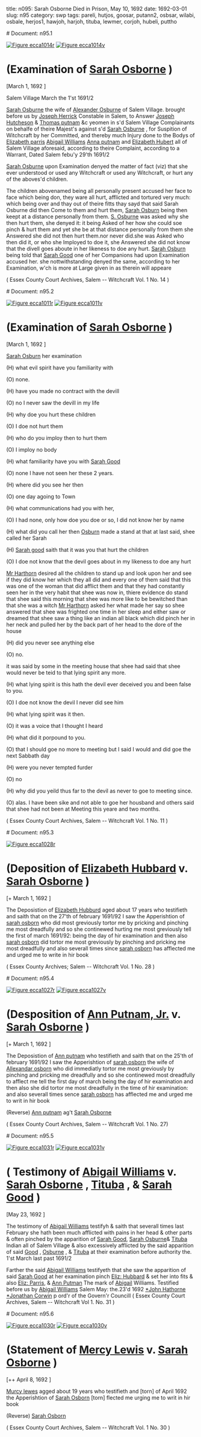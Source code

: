 title: n095: Sarah Osborne Died in Prison, May 10, 1692
date: 1692-03-01
slug: n95
category: swp
tags: pareli, hutjos, goosar, putann2, osbsar, wilabi, osbale, herjos1, hawjoh, harjoh, tituba, lewmer, corjoh, hubeli, puttho


<div markdown class="doc" id="n95.1"># Document: n95.1

[![Figure ecca1014r](archives/ecca/thumb/ecca1014r.jpg)](archives/ecca/large/ecca1014r.jpg)
[![Figure ecca1014v](archives/ecca/thumb/ecca1014v.jpg)](archives/ecca/large/ecca1014v.jpg)

# (Examination of [Sarah Osborne](/tag/osbsar.html) )

[March 1, 1692 ]

Salem Village March the 1'st 1691/2 

[Sarah Osburne](/tag/osbsar.html) the wife of [Alexander Osburne](/tag/osbale.html) of Salem Village. brought before us by [Joseph Herrick](/tag/herjos1.html) Constable in Salem, to Answer [Joseph Hutcheson](/tag/hutjos.html) & [Thomas putnam](/tag/puttho.html) &c yeomen in s'd Salem Village Complainants on behalfe of theire Majest's against s'd [Sarah Osburne](/tag/osbsar.html) , for Suspition of Witchcraft by her Committed, and thereby much Injury done to the Bodys of [Elizabeth parris](/tag/pareli.html) [Abigail Williams](/tag/wilabi.html) [Anna putnam](/tag/putann2.html) and [Elizabeth Hubert](/tag/hubeli.html) all of Salem Village aforesaid, according to theire Complaint, according to a Warrant, Dated Salem febu'y 29'th 1691/2

[Sarah Osburne](/tag/osbsar.html) upon Examination denyed the matter of fact (viz) that she ever understood or used any Witchcraft or used any Witchcraft, or hurt any of the aboves'd children.

The children abovenamed being all personally present accused her face to face which being don, they ware all hurt, afflicted and tortured very much: which being over and thay out of theire fitts thay sayd that said Sarah Osburne did then Come to them and hurt them, [Sarah Osburn](/tag/osbsar.html) being then keept at a distance personally from them. [S. Osburne](/tag/osbsar.html) was asked why she then hurt them, she denyed it: it being Asked of her how she could soe pinch & hurt them and yet she be at that distance personally from them she Answered she did not then hurt them.nor never did.she was Asked who then did it, or who she Imployed to doe it, she Answered she did not know that the divell goes aboute in her likeness to doe any hurt. [Sarah Osburn](/tag/osbsar.html) being told that [Sarah Good](/tag/goosar.html) one of her Companions had upon  Examination accused her. she nottwithstanding denyed the same, according to her Examination, w'ch is more at Large given in as therein will appeare

( Essex County Court Archives, Salem -- Witchcraft Vol. 1 No. 14 )
</div><div markdown class="doc" id="n95.2"># Document: n95.2

[![Figure ecca1011r](archives/ecca/thumb/ecca1011r.jpg)](archives/ecca/large/ecca1011r.jpg)
[![Figure ecca1011v](archives/ecca/thumb/ecca1011v.jpg)](archives/ecca/large/ecca1011v.jpg)

# (Examination of [Sarah Osborne](/tag/osbsar.html) )

[March 1, 1692 ]

[Sarah Osburn](/tag/osbsar.html) her examination

(H) what evil spirit have you familiarity with 

(O) none. 

(H) have you made no contract with the devill

(O) no I never saw the devill in my life

(H) why doe you hurt these children 

(O) I doe not hurt them 

(H) who do you imploy then to hurt them 

(O) I imploy no body 

(H) what familiarity have you with [Sarah Good](/tag/goosar.html)

(O) none I have not seen her these 2 years. 

(H) where did you see her then 

(O) one day agoing to Town 

(H) what communications had you with her, 

(O) I had none, only how doe you doe or so, I did not know her by name 

(H) what did you call her then [Osburn](/tag/osbsar.html) made a stand at that at last said, shee called her Sarah

(H) [Sarah good](/tag/goosar.html) saith that it was you that hurt the children

(O) I doe not know that the devil goes about in my likeness to doe any hurt 

[Mr Harthorn](/tag/harjoh.html) desired all the children to stand up and look upon her and see if they did know her which they all did and every one of  them said that this was one of the woman that did afflict them and that they had constantly seen her in the very habit that shee was now in, thiere evidence do stand that shee said this morning that shee was more like to be bewitched than that she was a witch [Mr Harthorn](/tag/harjoh.html) asked her what made her say so shee answered that shee was frighted one time in her sleep and either saw or dreamed that shee saw a thing like an indian all black which did pinch her in her neck and pulled her by the back part of her head to the dore of the house

(H) did you never see anything else 

(O) no. 

it was said by some in the meeting house that shee had said that shee would never be teid to that lying spirit any more. 

(H) what lying spirit is this hath the devil ever deceived you and been false to you. 

(O) I doe not know the devil I never did see him 

(H) what lying spirit was it then. 

(O) it was a voice that I thought I heard 

(H) what did it porpound to you. 

(O) that I should goe no more to meeting but I said I would and did goe the next Sabbath day 

(H) were you never tempted furder 

(O) no 

(H) why did you yeild thus far to the devil as never to goe to meeting since. 

(O) alas. I have been sike and not able to goe her housband and others said that shee had not been at Meeting this yeare and two months. 

( Essex County Court Archives, Salem -- Witchcraft Vol. 1 No. 11 )
</div><div markdown class="doc" id="n95.3"># Document: n95.3

[![Figure ecca1028r](archives/ecca/thumb/ecca1028r.jpg)](archives/ecca/large/ecca1028r.jpg)

# (Deposition of [Elizabeth Hubbard](/tag/hubeli.html) v. [Sarah Osborne](/tag/osbsar.html) )

[+ March 1, 1692 ]

The Deposistion of [Elizabeth Hubburd](/tag/hubeli.html) aged about 17 years who testifieth and saith that on the 27'th of february 1691/92 I saw the Apperishtion of [sarah osborn](/tag/osbsar.html) who did most greviously tortor me by pricking and pinching me most dreadfully and so she continewed hurting me most greviously tell the first of march 1691/92: being the  day of hir examination and then also [sarah osborn](/tag/osbsar.html) did tortor me most greviously by pinching and pricking me most dreadfully and also severall times since [sarah osborn](/tag/osbsar.html) has afflected me and urged me to write in hir book

( Essex County Archives; Salem -- Witchcraft Vol. 1 No. 28 )
</div><div markdown class="doc" id="n95.4"># Document: n95.4

[![Figure ecca1027r](archives/ecca/thumb/ecca1027r.jpg)](archives/ecca/large/ecca1027r.jpg)
[![Figure ecca1027v](archives/ecca/thumb/ecca1027v.jpg)](archives/ecca/large/ecca1027v.jpg)

# (Desposition of [Ann Putnam, Jr.](/tag/putann2.html) v. [Sarah Osborne](/tag/osbsar.html) )

[+ March 1, 1692 ]

The Deposistion of [Ann putnam](/tag/putann2.html) who testifieth and saith that on the 25'th of february 1691/92 I saw the Apperishtion of [sarah osborn](/tag/osbsar.html) the wife of [Allexandar osborn](/tag/osbale.html) who did immediatly tortor me most greviously by pinching and pricking me dreadfully and so she continewed most dreadfully to afflect me tell the first day of march being the day of hir examination and then also she did tortor me most dreadfully in the time of hir examination: and also severall times sence [sarah osborn](/tag/osbsar.html) has afflected me and urged me to writ in hir book

(Reverse) [Ann putnam](/tag/putann2.html) ag't [Sarah Osborne](/tag/osbsar.html)

( Essex County Court Archives, Salem -- Witchcraft Vol. 1 No. 27)
</div><div markdown class="doc" id="n95.5"># Document: n95.5

[![Figure ecca1031r](archives/ecca/thumb/ecca1031r.jpg)](archives/ecca/large/ecca1031r.jpg)
[![Figure ecca1031v](archives/ecca/thumb/ecca1031v.jpg)](archives/ecca/large/ecca1031v.jpg)

# ( Testimony of [Abigail Williams](/tag/wilabi.html) v. [Sarah Osborne](/tag/osbsar.html) , [Tituba](/tag/tituba.html) , & [Sarah Good](/tag/goosar.html) )

[May 23, 1692 ]

The testimony of [Abigail Williams](/tag/wilabi.html) testifyh & saith that severall times last February she hath been much afflicted with pains in her head & other parts & often pinched by the apparition of [Sarah Good,](/tag/goosar.html) [Sarah Osburne](/tag/osbsar.html)& [Tituba](/tag/tituba.html) Indian all of Salem Village & also excessively afflicted by the said apparition of said [Good](/tag/goosar.html) , [Osburne](/tag/osbsar.html) , & [Tituba](/tag/tituba.html) at their examination before authority the. 1'st March last past 1691/2

Farther the said [Abigail Williams](/tag/wilabi.html) testifyeth that she saw the apparition of said [Sarah Good](/tag/goosar.html) at her examination pinch [Eliz: Hubbard](/tag/hubeli.html) & set her into fits & also [Eliz: Parris](/tag/pareli.html), & [Ann Putman](/tag/putann2.html)
The mark of [Abigail](/tag/wilabi.html)  Williams.    Testified before us by [Abigail Williams](/tag/wilabi.html) Salem May: the.23'd 1692 [*John Hathorne](/tag/hawjoh.html) [*Jonathan Corwin](/tag/corjoh.html) p ord'r of the Govern'r Councill  ( Essex County Court Archives, Salem -- Witchcraft Vol 1. No. 31 )</div><div markdown class="doc" id="n95.6"># Document: n95.6

[![Figure ecca1030r](archives/ecca/thumb/ecca1030r.jpg)](archives/ecca/large/ecca1030r.jpg)
[![Figure ecca1030v](archives/ecca/thumb/ecca1030v.jpg)](archives/ecca/large/ecca1030v.jpg)

# (Statement of [Mercy Lewis](/tag/lewmer.html) v. [Sarah Osborne](/tag/osbsar.html) )

[++ April 8, 1692 ]

[Murcy lewes](/tag/lewmer.html) agged about 19 years who testifieth and [torn] of April 1692 the Apperishtion of [Sarah Osborn](/tag/osbsar.html) [torn] flected me urging me to writ in hir book

(Reverse) [Sarah Osborn](/tag/osbsar.html)

( Essex County Court Archives, Salem -- Witchcraft Vol. 1 No. 30 )
</div>
